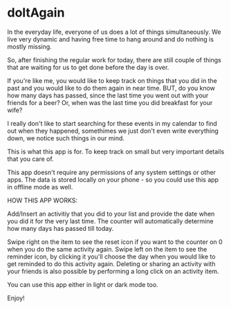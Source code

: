 # doItAgain

In the everyday life, everyone of us does a lot of things simultaneously. We live very dynamic and having free time to hang around and do nothing is mostly missing.

So, after finishing the regular work for today, there are still couple of things that are waiting for us to get done before the day is over. 

If you're like me, you would like to keep track on things that you did in the past and you would like to do them again in near time.
BUT, do you know how many days has passed, since the last time you went out with your friends for a beer?
Or, when was the last time you did breakfast for your wife? 

I really don't like to start searching for these events in my calendar to find out when they happened, somethimes we just don't even
write everything down, we notice such things in our mind.

This is what this app is for. To keep track on small but very important details that you care of. 

This app doesn't require any permissions of any system settings or other apps. The data is stored locally on your phone - so you could use this app in offline mode as well. 

HOW THIS APP WORKS: 

Add/Insert an activitiy that you did to your list and provide the date when you did it for the very last time. The counter will automatically determine how many days has passed till today.

Swipe right on the item to see the reset icon if you want to the counter on 0 when you do the same activity again.
Swipe left on the item to see the reminder icon, by clicking it you'll choose the day when you would like to get reminded to do this activity again. 
Deleting or sharing an activity with your friends is also possible by performing a long click on an activity item.

You can use this app either in light or dark mode too. 

Enjoy!
